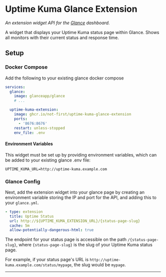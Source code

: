 # Uptime Kuma Glance Extension
_An extension widget API for the [Glance](https://github.com/glanceapp/glance) dashboard._

A widget that displays your Uptime Kuma status page within Glance. Shows all monitors with their current status and response time.

## Setup
### Docker Compose
Add the following to your existing glance docker compose
```yml
services:
  glance:
    image: glanceapp/glance
    # ...

  uptime-kuma-extension:
    image: ghcr.io/not-first/uptime-kuma-glance-extension
    ports:
      - '8676:8676'
    restart: unless-stopped
    env_file: .env
```
#### Environment Variables
This widget must be set up by providing environment variables, which can be added to your existing glance .env file:
```env
UPTIME_KUMA_URL=http://uptime-kuma.example.com
```

### Glance Config
Next, add the extension widget into your glance page by creating an environment variable storing the IP and port for the API, and adding this to your `glance.yml`.
```yml
- type: extension
  title: Uptime Status
  url: http://${UPTIME_KUMA_EXTENSION_URL}/{status-page-slug}
  cache: 5m
  allow-potentially-dangerous-html: true
```
The endpoint for your status page is accessible on the path `/{status-page-slug}`, where `{status-page-slug}` is the slug of your Uptime Kuma status page.

For example, if your status page's URL is `http://uptime-kuma.example.com/status/mypage`, the slug would be `mypage`.

---
